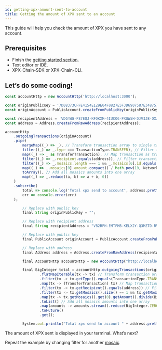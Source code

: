 ```yaml
---
id: getting-xpx-amount-sent-to-account
title: Getting the amount of XPX sent to an account
---
```

This guide will help you check the amount of XPX you have sent to any account.

## Prerequisites

- Finish the [getting started section](../../getting-started/setting-up-workstation.md).
- Text editor or IDE.
- XPX-Chain-SDK or XPX-Chain-CLI.

## Let’s do some coding!

<!--DOCUSAURUS_CODE_TABS-->
<!--TypeScript-->

```javascript
const accountHttp = new AccountHttp('http://localhost:3000');

const originPublicKey = '7D08373CFFE4154E129E04F0827E5F3D6907587E348757B0F87D2F839BF88246';
const originAccount = PublicAccount.createFromPublicKey(originPublicKey, NetworkType.TEST_NET);

const recipientAddress = 'VDG4WG-FS7EQJ-KFQKXM-4IUCQG-PXUW5H-DJVIJB-OXJG';
const address = Address.createFromRawAddress(recipientAddress);

accountHttp
    .outgoingTransactions(originAccount)
    .pipe(
        mergeMap((_) => _), // Transform transaction array to single transactions to process them
        filter((_) => _.type === TransactionType.TRANSFER), // Filter transfer transactions
        map((_) => _ as TransferTransaction), // Map transaction as transfer transaction
        filter((_) => _.recipient.equals(address)), // Filter transactions from to account
        filter((_) => _.mosaics.length === 1 && _.mosaics[0].id.equals(NetworkCurrencyMosaic.MOSAIC_ID)), // Filter xpx transactions
        map((_) => _.mosaics[0].amount.compact() / Math.pow(10, NetworkCurrencyMosaic.DIVISIBILITY)), // Map only amount in xpx
        toArray(), // Add all mosaics amounts into one array
        map((_) => _.reduce((a, b) => a + b, 0))
    )
    .subscribe(
        total => console.log('Total xpx send to account', address.pretty(), 'is:', total),
        err => console.error(err)
    );
```

<!--Java-->
```javascript
        // Replace with public key
        final String originPublicKey = "";

        // Replace with recipient address
        final String recipientAddress = "VB2RPH-EMTFMB-KELX2Y-Q3MZTD-RV7DQG-UZEADV-CYKC";

        // Replace with public key
        final PublicAccount originAccount = PublicAccount.createFromPublicKey(originPublicKey, NetworkType.TEST_NET);

        // Replace with address
        final Address address = Address.createFromRawAddress(recipientAddress);

        final AccountHttp accountHttp = new AccountHttp("http://localhost:3000");

        final BigInteger total = accountHttp.outgoingTransactions(originAccount)
                .flatMapIterable(tx -> tx) // Transform transaction array to single transactions to process them
                .filter(tx -> tx.getType().equals(TransactionType.TRANSFER)) // Filter transfer transactions
                .map(tx -> (TransferTransaction) tx) // Map transaction as transfer transaction
                .filter(tx -> tx.getRecipient().equals(address)) // Filter transactions from to account
                .filter(tx -> tx.getMosaics().size() == 1 && tx.getMosaics().get(0).getId().equals(NetworkCurrencyMosaic.MOSAICID)) // Filter xpx transactions
                .map(tx -> tx.getMosaics().get(0).getAmount().divide(BigDecimal.valueOf(Math.pow(10, NetworkCurrencyMosaic.DIVISIBILITY)).toBigInteger())) // Map only amount in xpx
                .toList() // Add all mosaics amounts into one array
                .map(amounts -> amounts.stream().reduce(BigInteger.ZERO, BigInteger::add))
                .toFuture()
                .get();

        System.out.println("Total xpx send to account " + address.pretty() + " is: " + total.toString());
```

<!--END_DOCUSAURUS_CODE_TABS-->

The amount of XPX sent is displayed in your terminal.
What’s next?

Repeat the example by changing filter for another [mosaic](../../built-in-features/mosaic.md).

